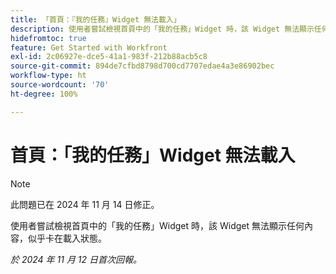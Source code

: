 ```yaml
---
title: 「首頁：『我的任務』Widget 無法載入」
description: 使用者嘗試檢視首頁中的「我的任務」Widget 時，該 Widget 無法顯示任何內容，似乎卡在載入狀態。
hidefromtoc: true
feature: Get Started with Workfront
exl-id: 2c06927e-dce5-41a1-983f-212b88acb5c8
source-git-commit: 894de7cfbd8798d700cd7707edae4a3e86902bec
workflow-type: ht
source-wordcount: '70'
ht-degree: 100%

---
```


# 首頁：「我的任務」Widget 無法載入

>[!NOTE]
>
>此問題已在 2024 年 11 月 14 日修正。

使用者嘗試檢視首頁中的「我的任務」Widget 時，該 Widget 無法顯示任何內容，似乎卡在載入狀態。

_於 2024 年 11 月 12 日首次回報。_
